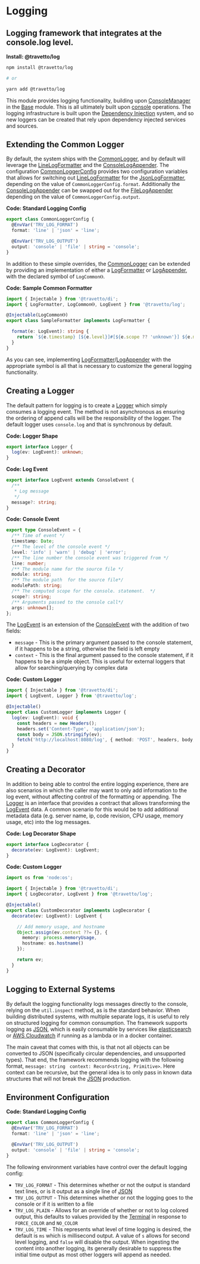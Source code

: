 <!-- This file was generated by @travetto/doc and should not be modified directly -->
<!-- Please modify https://github.com/travetto/travetto/tree/main/module/log/DOC.tsx and execute "npx trv doc" to rebuild -->
# Logging

## Logging framework that integrates at the console.log level.

**Install: @travetto/log**
```bash
npm install @travetto/log

# or

yarn add @travetto/log
```

This module provides logging functionality, building upon [ConsoleManager](https://github.com/travetto/travetto/tree/main/module/runtime/src/console.ts) in the [Base](https://github.com/travetto/travetto/tree/main/module/runtime#readme "Environment config and common utilities for travetto applications.") module.  This is all ultimately built upon [console](https://nodejs.org/api/console.html) operations. The logging infrastructure is built upon the [Dependency Injection](https://github.com/travetto/travetto/tree/main/module/di#readme "Dependency registration/management and injection support.") system, and so new loggers can be created that rely upon dependency injected services and sources.

## Extending the Common Logger
By default, the system ships with the [CommonLogger](https://github.com/travetto/travetto/tree/main/module/log/src/common.ts#L12), and by default will leverage the [LineLogFormatter](https://github.com/travetto/travetto/tree/main/module/log/src/formatter/line.ts#L37) and the [ConsoleLogAppender](https://github.com/travetto/travetto/tree/main/module/log/src/appender/console.ts#L7). The configuration [CommonLoggerConfig](https://github.com/travetto/travetto/tree/main/module/log/src/common.ts#L12) provides two configuration variables that allows for switching out [LineLogFormatter](https://github.com/travetto/travetto/tree/main/module/log/src/formatter/line.ts#L37) for the [JsonLogFormatter](https://github.com/travetto/travetto/tree/main/module/log/src/formatter/json.ts#L16), depending on the value of `CommonLoggerConfig.format`.  Additionally the [ConsoleLogAppender](https://github.com/travetto/travetto/tree/main/module/log/src/appender/console.ts#L7) can be swapped out for the [FileLogAppender](https://github.com/travetto/travetto/tree/main/module/log/src/appender/file.ts#L11) depending on the value of `CommonLoggerConfig.output`.

**Code: Standard Logging Config**
```typescript
export class CommonLoggerConfig {
  @EnvVar('TRV_LOG_FORMAT')
  format: 'line' | 'json' = 'line';

  @EnvVar('TRV_LOG_OUTPUT')
  output: 'console' | 'file' | string = 'console';
}
```

In addition to these simple overrides, the [CommonLogger](https://github.com/travetto/travetto/tree/main/module/log/src/common.ts#L12) can be extended by providing an implementation of either a [LogFormatter](https://github.com/travetto/travetto/tree/main/module/log/src/types.ts#L34) or [LogAppender](https://github.com/travetto/travetto/tree/main/module/log/src/types.ts#L26), with the declared symbol of `LogCommonⲐ`.

**Code: Sample Common Formatter**
```typescript
import { Injectable } from '@travetto/di';
import { LogFormatter, LogCommonⲐ, LogEvent } from '@travetto/log';

@Injectable(LogCommonⲐ)
export class SampleFormatter implements LogFormatter {

  format(e: LogEvent): string {
    return `${e.timestamp} [${e.level}]#[${e.scope ?? 'unknown'}] ${e.message ?? 'NO MESSAGE'} ${(e.args ?? []).join(' ')}`;
  }
}
```

As you can see, implementing [LogFormatter](https://github.com/travetto/travetto/tree/main/module/log/src/types.ts#L34)/[LogAppender](https://github.com/travetto/travetto/tree/main/module/log/src/types.ts#L26) with the appropriate symbol is all that is necessary to customize the general logging functionality.

## Creating a Logger
The default pattern for logging is to create a [Logger](https://github.com/travetto/travetto/tree/main/module/log/src/types.ts#L41) which simply consumes a logging event. The method is not asynchronous as ensuring the ordering of append calls will be the responsibility of the logger.  The default logger uses `console.log` and that is synchronous by default.

**Code: Logger Shape**
```typescript
export interface Logger {
  log(ev: LogEvent): unknown;
}
```

**Code: Log Event**
```typescript
export interface LogEvent extends ConsoleEvent {
  /**
   * Log message
   */
  message?: string;
}
```

**Code: Console Event**
```typescript
export type ConsoleEvent = {
  /** Time of event */
  timestamp: Date;
  /** The level of the console event */
  level: 'info' | 'warn' | 'debug' | 'error';
  /** The line number the console event was triggered from */
  line: number;
  /** The module name for the source file */
  module: string;
  /** The module path  for the source file*/
  modulePath: string;
  /** The computed scope for the console. statement.  */
  scope?: string;
  /** Arguments passed to the console call*/
  args: unknown[];
};
```

The [LogEvent](https://github.com/travetto/travetto/tree/main/module/log/src/types.ts#L8) is an extension of the [ConsoleEvent](https://github.com/travetto/travetto/tree/main/module/runtime/src/console.ts#L6) with the addition of two fields:
   *  `message` - This is the primary argument passed to the console statement, if it happens to be a string, otherwise the field is left empty
   *  `context` - This is the final argument passed to the console statement, if it happens to be a simple object.  This is useful for external loggers that allow for searching/querying by complex data

**Code: Custom Logger**
```typescript
import { Injectable } from '@travetto/di';
import { LogEvent, Logger } from '@travetto/log';

@Injectable()
export class CustomLogger implements Logger {
  log(ev: LogEvent): void {
    const headers = new Headers();
    headers.set('Content-Type', 'application/json');
    const body = JSON.stringify(ev);
    fetch('http://localhost:8080/log', { method: 'POST', headers, body, });
  }
}
```

## Creating a Decorator
In addition to being able to control the entire logging experience, there are also scenarios in which the caller may want to only add information to the log event, without affecting control of the formatting or appending. The [Logger](https://github.com/travetto/travetto/tree/main/module/log/src/types.ts#L18) is an interface that provides a contract that allows transforming the [LogEvent](https://github.com/travetto/travetto/tree/main/module/log/src/types.ts#L8) data. A common scenario for this would be to add additional metadata data (e.g. server name, ip, code revision, CPU usage, memory usage, etc) into the log messages.

**Code: Log Decorator Shape**
```typescript
export interface LogDecorator {
  decorate(ev: LogEvent): LogEvent;
}
```

**Code: Custom Logger**
```typescript
import os from 'node:os';

import { Injectable } from '@travetto/di';
import { LogDecorator, LogEvent } from '@travetto/log';

@Injectable()
export class CustomDecorator implements LogDecorator {
  decorate(ev: LogEvent): LogEvent {

    // Add memory usage, and hostname
    Object.assign(ev.context ??= {}, {
      memory: process.memoryUsage,
      hostname: os.hostname()
    });

    return ev;
  }
}
```

## Logging to External Systems
By default the logging functionality logs messages directly to the console, relying on the `util.inspect` method, as is the standard behavior.  When building distributed systems, with multiple separate logs, it is useful to rely on structured logging for common consumption.  The framework supports logging as [JSON](https://www.json.org), which is easily consumable by services like [elasticsearch](https://elastic.co) or [AWS Cloudwatch](https://aws.amazon.com/cloudwatch/) if running as a lambda or in a docker container. 

The main caveat that comes with this, is that not all objects can be converted to JSON (specifically circular dependencies, and unsupported types).  That end, the framework recommends logging with the following format, `message: string`   `context: Record<string, Primitive>`.  Here context can be recursive, but the general idea is to only pass in known data structures that will not break the [JSON](https://www.json.org) production.

## Environment Configuration

**Code: Standard Logging Config**
```typescript
export class CommonLoggerConfig {
  @EnvVar('TRV_LOG_FORMAT')
  format: 'line' | 'json' = 'line';

  @EnvVar('TRV_LOG_OUTPUT')
  output: 'console' | 'file' | string = 'console';
}
```

The following environment variables have control over the default logging config:
   *  `TRV_LOG_FORMAT` - This determines whether or not the output is standard text lines, or is it output as a single line of [JSON](https://www.json.org)
   *  `TRV_LOG_OUTPUT` - This determines whether or not the logging goes to the console or if it is written to a file
   *  `TRV_LOG_PLAIN` - Allows for an override of whether or not to log colored output, this defaults to values provided by the [Terminal](https://github.com/travetto/travetto/tree/main/module/terminal#readme "General terminal support") in response to `FORCE_COLOR` and `NO_COLOR`
   *  `TRV_LOG_TIME` - This represents what level of time logging is desired, the default is `ms` which is millisecond output.  A value of `s` allows for second level logging, and `false` will disable the output. When ingesting the content into another logging, its generally desirable to suppress the initial time output as most other loggers will append as needed.
